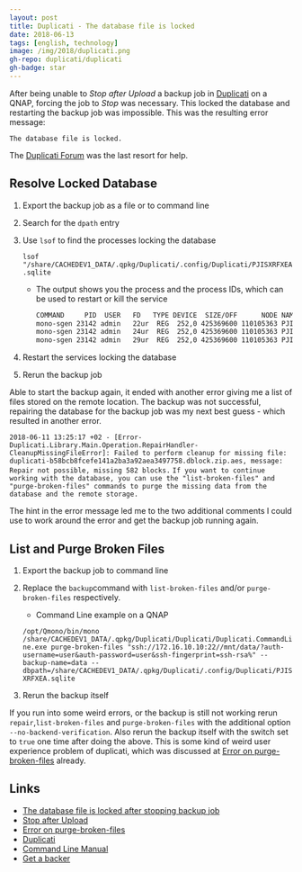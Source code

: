 ```yaml
---
layout: post
title: Duplicati - The database file is locked
date: 2018-06-13
tags: [english, technology]
image: /img/2018/duplicati.png
gh-repo: duplicati/duplicati
gh-badge: star
---
```


After being unable to _Stop after Upload_ a backup job in [Duplicati](https://www.duplicati.om) on a QNAP, forcing the job to _Stop_ was necessary. This locked the database and restarting the backup job was impossible. This was the resulting error message:

```
The database file is locked.
```

The [Duplicati Forum](https://forum.duplicati.com/t/the-database-file-is-locked-after-stopping-backup-job/3761) was the last resort for help.

## Resolve Locked Database
1. Export the backup job as a file or to command line
2. Search for the `dpath` entry
3. Use `lsof` to find the processes locking the database

    `lsof "/share/CACHEDEV1_DATA/.qpkg/Duplicati/.config/Duplicati/PJISXRFXEA.sqlite`
    
    * The output shows you the process and the process IDs, which can be used to restart or kill the service

        ```bash
        COMMAND     PID  USER   FD   TYPE DEVICE  SIZE/OFF      NODE NAME
        mono-sgen 23142 admin   22ur  REG  252,0 425369600 110105363 PJISXRFXEA.sqlite
        mono-sgen 23142 admin   24ur  REG  252,0 425369600 110105363 PJISXRFXEA.sqlite
        mono-sgen 23142 admin   29ur  REG  252,0 425369600 110105363 PJISXRFXEA.sqlite
        ```
6. Restart the services locking the database
5. Rerun the backup job

Able to start the backup again, it ended with another error giving me a list of files stored on the remote location. The backup was not successful, repairing the database for the backup job was my next best guess - which resulted in another error.

`2018-06-11 13:25:17 +02 - [Error-Duplicati.Library.Main.Operation.RepairHandler-CleanupMissingFileError]: Failed to perform cleanup for missing file: duplicati-b58bcb8fcefe141a2ba3a92aea3497758.dblock.zip.aes, message: Repair not possible, missing 582 blocks.`
`If you want to continue working with the database, you can use the "list-broken-files" and "purge-broken-files" commands to purge the missing data from the database and the remote storage.`

The hint in the error message led me to the two additional comments I could use to work around the error and get the backup job running again.

## List and Purge Broken Files
1. Export the backup job to command line
2. Replace the `backup`command with `list-broken-files` and/or `purge-broken-files` respectively.
    * Command Line example on a QNAP
    
    `/opt/Qmono/bin/mono /share/CACHEDEV1_DATA/.qpkg/Duplicati/Duplicati/Duplicati.CommandLine.exe purge-broken-files "ssh://172.16.10.10:22//mnt/data/?auth-username=user&auth-password=user&ssh-fingerprint=ssh-rsa%" --backup-name=data --dbpath=/share/CACHEDEV1_DATA/.qpkg/Duplicati/.config/Duplicati/PJISXRFXEA.sqlite`
3. Rerun the backup itself

If you run into some weird errors, or the backup is still not working rerun `repair`,`list-broken-files` and `purge-broken-files` with the additional option `--no-backend-verification`.
Also rerun the backup itself with the switch set to `true` one time after doing the above. This is some kind of weird user experience problem of duplicati, which was discussed at [Error on purge-broken-files](https://forum.duplicati.com/t/error-on-purge-broken-files/1940) already.

## Links
* [The database file is locked after stopping backup job](https://forum.duplicati.com/t/the-database-file-is-locked-after-stopping-backup-job/3761)
* [Stop after Upload](https://forum.duplicati.com/t/stop-after-upload/3753)
* [Error on purge-broken-files](https://forum.duplicati.com/t/error-on-purge-broken-files/1940)
* [Duplicati](https://www.duplicati.com)
* [Command Line Manual](https://duplicati.readthedocs.io/en/latest/04-using-duplicati-from-the-command-line/#the-list-broken-files-command)
* [Get a backer](https://opencollective.com/duplicati#backer)